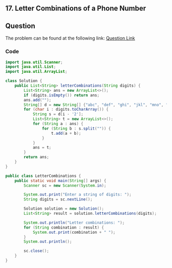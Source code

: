 ## 17. Letter Combinations of a Phone Number
## Question
The problem can be found at the following link: [Question Link](https://leetcode.com/problems/letter-combinations-of-a-phone-number/description/)

### Code

```java
import java.util.Scanner;
import java.util.List;
import java.util.ArrayList;

class Solution {
    public List<String> letterCombinations(String digits) {
        List<String> ans = new ArrayList<>();
        if (digits.isEmpty()) return ans;
        ans.add("");
        String[] d = new String[] {"abc", "def", "ghi", "jkl", "mno", "pqrs", "tuv", "wxyz"};
        for (char i : digits.toCharArray()) {
            String s = d[i - '2'];
            List<String> t = new ArrayList<>();
            for (String a : ans) {
                for (String b : s.split("")) {
                    t.add(a + b);
                }
            }
            ans = t;
        }
        return ans;
    }
}

public class LetterCombinations {
    public static void main(String[] args) {
        Scanner sc = new Scanner(System.in);

        System.out.print("Enter a string of digits: ");
        String digits = sc.nextLine();

        Solution solution = new Solution();
        List<String> result = solution.letterCombinations(digits);

        System.out.println("Letter combinations: ");
        for (String combination : result) {
            System.out.print(combination + " ");
        }
        System.out.println();

        sc.close();
    }
}
```